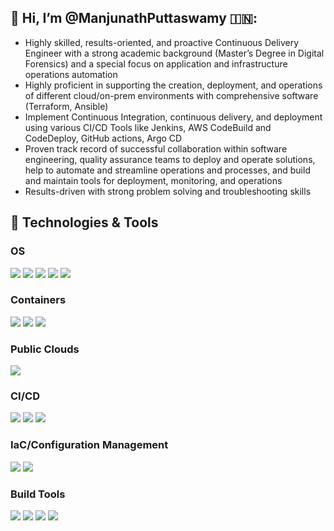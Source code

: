 ## 👋 Hi, I’m @ManjunathPuttaswamy 🇮🇳:
- Highly skilled, results-oriented, and proactive Continuous Delivery Engineer with a strong academic background (Master’s Degree in Digital Forensics) and a special focus on application and infrastructure operations automation
- Highly proficient in supporting the creation, deployment, and operations of different cloud/on-prem environments with comprehensive software (Terraform, Ansible)
- Implement Continuous Integration, continuous delivery, and deployment using various CI/CD Tools like Jenkins, AWS CodeBuild and CodeDeploy, GitHub actions, Argo CD
- Proven track record of successful collaboration within software engineering, quality assurance teams to deploy and operate solutions, help to automate and streamline operations and processes, and build and maintain tools for deployment, monitoring, and operations
- Results-driven with strong problem solving and troubleshooting skills


## 🔧 Technologies & Tools

### OS
![](https://img.shields.io/badge/-Ubuntu-informational?style=for-the-badge&logo=Ubuntu&logoColor=white&color=E95420)
![](https://img.shields.io/badge/-CentOS-informational?style=for-the-badge&logo=CentOS&logoColor=white&color=262577)
![](https://img.shields.io/badge/-RedHat_Linux-informational?style=for-the-badge&logo=redhat&logoColor=white&color=EE0000)
![](https://img.shields.io/badge/-Amazon_Linux-informational?style=for-the-badge&logo=amazonaws&logoColor=white&color=232F3E)
![](https://img.shields.io/badge/-MacOS-informational?style=for-the-badge&logo=apple&logoColor=white&color=000000)


### Containers
![](https://img.shields.io/badge/-RedHat_OpenShift-informational?style=for-the-badge&logo=redhatopenshift&logoColor=white&color=EE0000)
![](https://img.shields.io/badge/-Docker-informational?style=for-the-badge&logo=docker&logoColor=white&color=2496ED)
![](https://img.shields.io/badge/-Kubernetes-informational?style=for-the-badge&logo=kubernetes&logoColor=white&color=326CE5)

### Public Clouds
![](https://img.shields.io/badge/-AWS-informational?style=for-the-badge&logo=amazonaws&logoColor=white&color=232F3E)

### CI/CD
![](https://img.shields.io/badge/-Github_Actions-informational?style=for-the-badge&logo=githubactions&logoColor=white&color=2088FF)
![](https://img.shields.io/badge/-Jenkins-informational?style=for-the-badge&logo=jenkins&logoColor=white&color=D24939)
![](https://img.shields.io/badge/-Argo_CD-informational?style=for-the-badge&logo=argo&logoColor=white&color=EF7B4D)


### IaC/Configuration Management
![](https://img.shields.io/badge/-RedHat_Ansible-informational?style=for-the-badge&logo=ansible&logoColor=white&color=EE0000)
![](https://img.shields.io/badge/-Terraform-informational?style=for-the-badge&logo=terraform&logoColor=white&color=7B42BC)

### Build Tools
![](https://img.shields.io/badge/-NPM-informational?style=for-the-badge&logo=npm&logoColor=white&color=CB3837)
![](https://img.shields.io/badge/-Apache_Maven-informational?style=for-the-badge&logo=apachemaven&logoColor=white&color=C71A36)
![](https://img.shields.io/badge/-Gradle-informational?style=for-the-badge&logo=gradle&logoColor=white&color=02303A)
![](https://img.shields.io/badge/-Yarn-informational?style=for-the-badge&logo=yarn&logoColor=white&color=2C8EBB)
